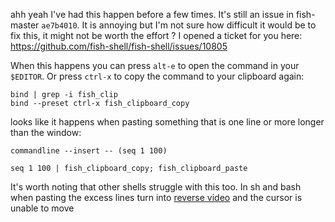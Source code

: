 ahh yeah I've had this happen before a few times. It's still an issue in fish-master `ae7b4010`. It is annoying but I'm not sure how difficult it would be to fix this, it might not be worth the effort ? I opened a ticket for you here: https://github.com/fish-shell/fish-shell/issues/10805

When this happens you can press `alt-e` to open the command in your `$EDITOR`. Or press `ctrl-x` to copy the command to your clipboard again:

    bind | grep -i fish_clip
    bind --preset ctrl-x fish_clipboard_copy

looks like it happens when pasting something that is one line or more longer than the window: 

`commandline --insert -- (seq 1 100)`

`seq 1 100 | fish_clipboard_copy; fish_clipboard_paste`

It's worth noting that other shells struggle with this too. In sh and bash when pasting the excess lines turn into [reverse video](https://en.wikipedia.org/wiki/Reverse_video) and the cursor is unable to move
